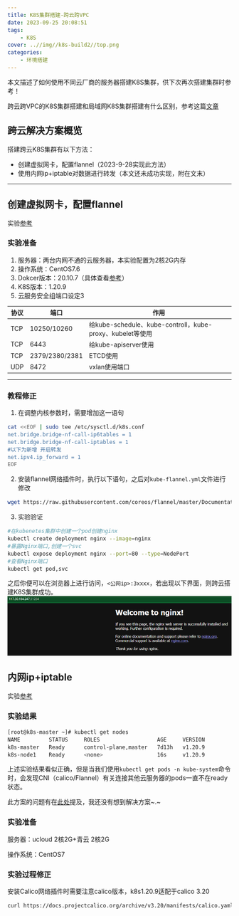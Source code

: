 ```yaml
---
title: K8S集群搭建-跨云跨VPC
date: 2023-09-25 20:08:51
tags: 
    - K8S
cover: ..//img//k8s-build2//top.png
categories:
    - 环境搭建
---
```


本文描述了如何使用不同云厂商的服务器搭建K8S集群，供下次再次搭建集群时参考！

跨云跨VPC的K8S集群搭建和局域网K8S集群搭建有什么区别，参考这篇[文章](https://zhuanlan.zhihu.com/p/106793809)


## 跨云解决方案概览
搭建跨云K8S集群有以下方法：
- 创建虚拟网卡，配置flannel（2023-9-28实现此方法）
- 使用内网ip+iptable对数据进行转发（本文还未成功实现，附在文末）

***

## 创建虚拟网卡，配置flannel
实验[参考](https://blog.51cto.com/xiaowangzai/5167661)
### 实验准备
1. 服务器：两台内网不通的云服务器，本实验配置为2核2G内存
2. 操作系统：CentOS7.6
3. Dokcer版本：20.10.7（具体查看[参考](https://blog.51cto.com/xiaowangzai/5167661)）
4. K8S版本：1.20.9
5. 云服务安全组端口设定3

|协议|端口|作用|
|---|---|---|
|TCP|10250/10260|给kube-schedule、kube-controll，kube-proxy、kubelet等使用|
|TCP|6443|给kube-apiserver使用|
|TCP|2379/2380/2381|ETCD使用|
|UDP|8472 |vxlan使用端口|

***
### 教程修正

1. 在调整内核参数时，需要增加这一语句
```bash
cat <<EOF | sudo tee /etc/sysctl.d/k8s.conf
net.bridge.bridge-nf-call-ip6tables = 1
net.bridge.bridge-nf-call-iptables = 1
#以下为新增 开启转发
net.ipv4.ip_forward = 1
EOF
```

2. 安装flannel网络插件时，执行以下语句，之后对`kube-flannel.yml`文件进行修改
```bash
wget https://raw.githubusercontent.com/coreos/flannel/master/Documentation/kube-flannel.yml
```

3. 实验验证
```bash
#在kubenetes集群中创建一个pod创建nginx
kubectl create deployment nginx --image=nginx
#暴露Nginx端口,创建一个svc
kubectl expose deployment nginx --port=80 --type=NodePort
#查看Nginx端口
kubectl get pod,svc
```
之后你便可以在浏览器上进行访问，`<公网ip>:3xxxx`，若出现以下界面，则跨云搭建K8S集群成功。
![实验结果](./k8s-build2/r.png)

## 内网ip+iptable
实验[参考](https://blog.csdn.net/qq_43285879/article/details/120794910#:~:text=%E4%B8%80%E4%B8%AAk8s%E9%9B%86%E7%BE%A4%E2%80%94%E2%80%94%E8%B7%A8%E4%BA%91%E6%9C%8D%E5%8A%A1%E5%99%A8%E9%83%A8%E7%BD%B2%201%201%E3%80%81%E5%AE%89%E8%A3%85Docker%20sudo%20yum%20remove%20docker%2A%20sudo,Bash%E5%A4%8D%E5%88%B6%E4%BB%A3%E7%A0%81%20%23%20%E5%9C%A8%E6%AF%8F%E4%B8%AA%E6%9C%BA%E5%99%A8%E3%80%82%20yum%20install%20-y%20nfs-utils%20)
### 实验结果
```bash
[root@k8s-master ~]# kubectl get nodes
NAME         STATUS     ROLES                  AGE     VERSION
k8s-master   Ready      control-plane,master   7d13h   v1.20.9
k8s-node1    Ready      <none>                 16s     v1.20.9
```
上述实验结果看似正确，但是当我们使用`kubectl get pods -n kube-system`命令时，会发现CNI（calico/Flannel）有关连接其他云服务器的pods一直不在ready状态。

此方案的问题有在[此处](https://blog.csdn.net/weixin_43988498/article/details/122639595)提及，我还没有想到解决方案~.~

### 实验准备
服务器：ucloud 2核2G+青云 2核2G

操作系统：CentOS7

### 实验过程修正
安装Calico网络插件时需要注意calico版本，k8s1.20.9适配于calico 3.20
```bash
curl https://docs.projectcalico.org/archive/v3.20/manifests/calico.yaml -O
```
